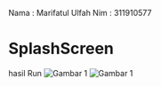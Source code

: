 Nama    : Marifatul Ulfah
Nim     : 311910577



# SplashScreen
hasil Run 
![Gambar 1](screenshot/ss.jpg)
![Gambar 1](screenshot/ss1.jpg)
